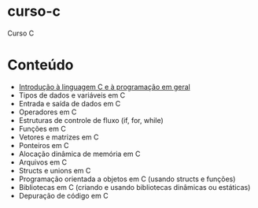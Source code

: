 # curso-c
Curso C


# Conteúdo

* [Introdução à linguagem C e à programação em geral](intro)
* Tipos de dados e variáveis em C
* Entrada e saída de dados em C
* Operadores em C
* Estruturas de controle de fluxo (if, for, while)
* Funções em C
* Vetores e matrizes em C
* Ponteiros em C
* Alocação dinâmica de memória em C
* Arquivos em C
* Structs e unions em C
* Programação orientada a objetos em C (usando structs e funções)
* Bibliotecas em C (criando e usando bibliotecas dinâmicas ou estáticas)
* Depuração de código em C


